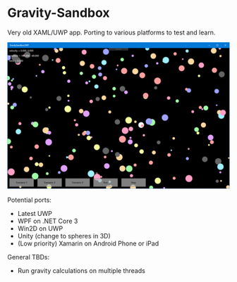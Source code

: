 # Gravity-Sandbox
Very old XAML/UWP app. Porting to various platforms to test and learn.


![Screenshot of UWP app](Images/UWP-Screenshot.png)

Potential ports:
* Latest UWP
* WPF on .NET Core 3
* Win2D on UWP
* Unity (change to spheres in 3D)
* (Low priority) Xamarin on Android Phone or iPad

General TBDs:
* Run gravity calculations on multiple threads
